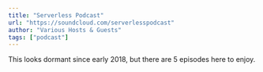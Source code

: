 ```yaml
---
title: "Serverless Podcast"
url: "https://soundcloud.com/serverlesspodcast"
author: "Various Hosts & Guests"
tags: ["podcast"]
---
```


This looks dormant since early 2018, but there are 5 episodes here to enjoy.
